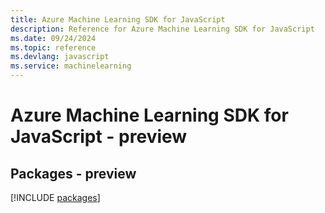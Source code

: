 ```yaml
---
title: Azure Machine Learning SDK for JavaScript
description: Reference for Azure Machine Learning SDK for JavaScript
ms.date: 09/24/2024
ms.topic: reference
ms.devlang: javascript
ms.service: machinelearning
---
```

# Azure Machine Learning SDK for JavaScript - preview
## Packages - preview
[!INCLUDE [packages](machine-learning-index.md)]